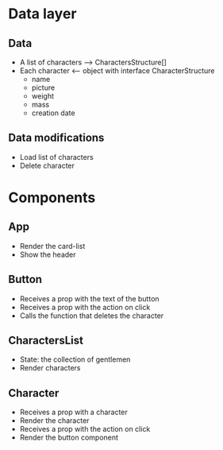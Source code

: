 # Data layer

## Data

- A list of characters --> CharactersStructure[]
- Each character <-- object with interface CharacterStructure
  - name
  - picture
  - weight
  - mass
  - creation date

## Data modifications

- Load list of characters
- Delete character

# Components

## App

- Render the card-list
- Show the header

## Button

- Receives a prop with the text of the button
- Receives a prop with the action on click
- Calls the function that deletes the character

## CharactersList

- State: the collection of gentlemen
- Render characters

## Character

- Receives a prop with a character
- Render the character
- Receives a prop with the action on click
- Render the button component
